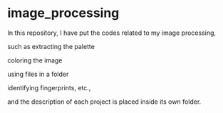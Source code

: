 # image_processing
In this repository, I have put the codes related to my image processing, 

such as extracting the palette

coloring the image

using files in a folder

identifying fingerprints, etc., 

and the description of each project is placed inside its own folder.

